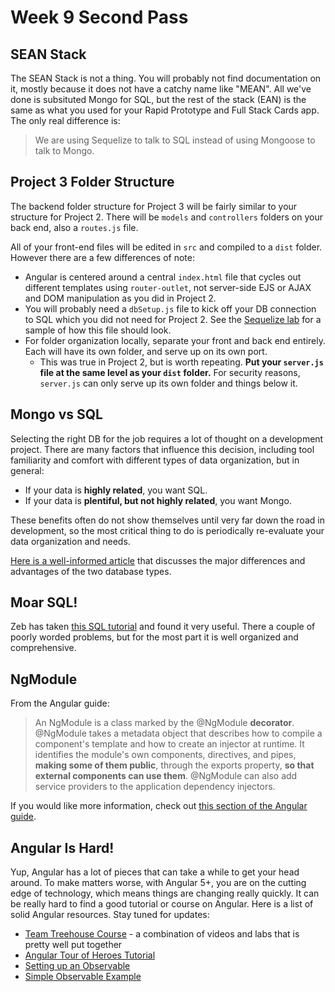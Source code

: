 # Week 9 Second Pass

## SEAN Stack

The SEAN Stack is not a thing.  You will probably not find documentation on it, mostly because it does not have a catchy name like "MEAN".  All we've done is subsituted Mongo for SQL, but the rest of the stack (EAN) is the same as what you used for your Rapid Prototype and Full Stack Cards app.  The only real difference is:

> We are using Sequelize to talk to SQL instead of using Mongoose to talk to Mongo.

## Project 3 Folder Structure

The backend folder structure for Project 3 will be fairly similar to your structure for Project 2.  There will be `models` and `controllers` folders on your back end, also a `routes.js` file.  

All of your front-end files will be edited in `src` and compiled to a `dist` folder. However there are a few differences of note:

- Angular is centered around a central `index.html` file that cycles out different templates using `router-outlet`, not server-side EJS or AJAX and DOM manipulation as you did in Project 2.
- You will probably need a `dbSetup.js` file to kick off your DB connection to SQL which you did not need for Project 2.  See the [Sequelize lab](https://github.com/den-materials/modeling-tunr) for a sample of how this file should look.
- For folder organization locally, separate your front and back end entirely.  Each will have its own folder, and serve up on its own port.
  - This was true in Project 2, but is worth repeating.  **Put your `server.js` file at the same level as your `dist` folder.**  For security reasons, `server.js` can only serve up its own folder and things below it.

## Mongo vs SQL

Selecting the right DB for the job requires a lot of thought on a development project.  There are many factors that influence this decision, including tool familiarity and comfort with different types of data organization, but in general:

- If your data is **highly related**, you want SQL.
- If your data is **plentiful, but not highly related**, you want Mongo.

These benefits often do not show themselves until very far down the road in development, so the most critical thing to do is periodically re-evaluate your data organization and needs.

[Here is a well-informed article](https://www.sitepoint.com/sql-vs-nosql-differences/) that discusses the major differences and advantages of the two database types.

## Moar SQL!

Zeb has taken [this SQL tutorial](https://sqlzoo.net/) and found it very useful.  There a couple of poorly worded problems, but for the most part it is well organized and comprehensive.

## NgModule

From the Angular guide:

> An NgModule is a class marked by the @NgModule **decorator**. @NgModule takes a metadata object that describes how to compile a component's template and how to create an injector at runtime. It identifies the module's own components, directives, and pipes, **making some of them public**, through the exports property, **so that external components can use them**. @NgModule can also add service providers to the application dependency injectors.

If you would like more information, check out [this section of the Angular guide](https://angular.io/guide/ngmodules).

## Angular Is Hard!

Yup, Angular has a lot of pieces that can take a while to get your head around.  To make matters worse, with Angular 5+, you are on the cutting edge of technology, which means things are changing really quickly.  It can be really hard to find a good tutorial or course on Angular.  Here is a list of solid Angular resources.  Stay tuned for updates:

- [Team Treehouse Course](https://teamtreehouse.com/library/angular-basics-2) - a combination of videos and labs that is pretty well put together
- [Angular Tour of Heroes Tutorial](https://angular.io/tutorial)
- [Setting up an Observable](http://jasonwatmore.com/post/2016/12/01/angular-2-communicating-between-components-with-observable-subject)
- [Simple Observable Example](http://embed.plnkr.co/CJNgwR8bhKv2qY1P8rGa)
